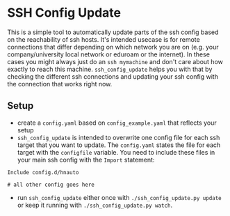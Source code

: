 # SSH Config Update

This is a simple tool to automatically update parts of the ssh config based on the reachability of ssh hosts. It's intended usecase is for remote connections that differ depending on which network you are on (e.g. your company/university local network or eduroam or the internet). In these cases you might always just do an `ssh mymachine` and don't care about how exactly to reach this machine. `ssh_config_update` helps you with that by checking the different ssh connections and updating your ssh config with the connection that works right now.

## Setup

* create a `config.yaml` based on `config_example.yaml` that reflects your setup
* `ssh_config_update` is intended to overwrite one config file for each ssh target that you want to update. The `config.yaml` states the file for each target with the `configfile` variable. You need to include these files in your main ssh config with the `Import` statement:

```name=~/.ssh/config
Include config.d/hnauto

# all other config goes here
```

* run `ssh_config_update` either once with `./ssh_config_update.py update` or keep it running with `./ssh_config_update.py watch`.
